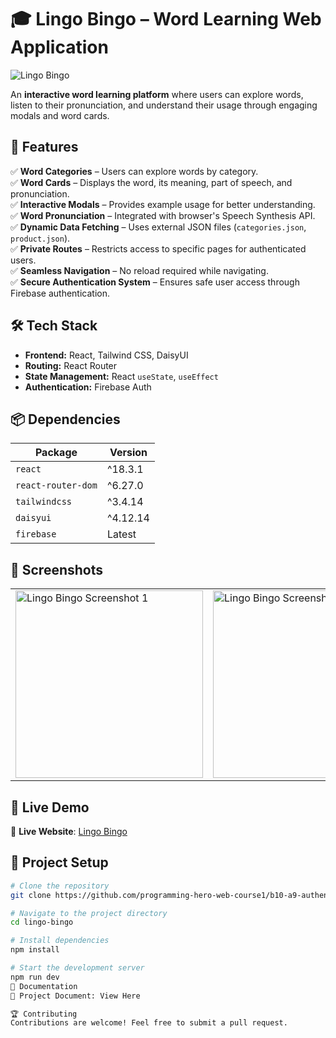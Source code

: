 # 🎓 Lingo Bingo – Word Learning Web Application

![Lingo Bingo](../assets/ss.jpg)

An **interactive word learning platform** where users can explore words, listen to their pronunciation, and understand their usage through engaging modals and word cards.

## 📌 Features

✅ **Word Categories** – Users can explore words by category.  
✅ **Word Cards** – Displays the word, its meaning, part of speech, and pronunciation.  
✅ **Interactive Modals** – Provides example usage for better understanding.  
✅ **Word Pronunciation** – Integrated with browser's Speech Synthesis API.  
✅ **Dynamic Data Fetching** – Uses external JSON files (`categories.json`, `product.json`).  
✅ **Private Routes** – Restricts access to specific pages for authenticated users.  
✅ **Seamless Navigation** – No reload required while navigating.  
✅ **Secure Authentication System** – Ensures safe user access through Firebase authentication.  

## 🛠️ Tech Stack

- **Frontend:** React, Tailwind CSS, DaisyUI  
- **Routing:** React Router  
- **State Management:** React `useState`, `useEffect`  
- **Authentication:** Firebase Auth  

## 📦 Dependencies

| Package             | Version  |
|---------------------|----------|
| `react`            | ^18.3.1  |
| `react-router-dom` | ^6.27.0  |
| `tailwindcss`      | ^3.4.14  |
| `daisyui`          | ^4.12.14 |
| `firebase`         | Latest   |

## 📸 Screenshots  

<div align="center">
  <table>
    <tr>
      <td><img src="https://i.ibb.co.com/CKpWjC00/Capture-JPGqs.jpg" width="300" alt="Lingo Bingo Screenshot 1"></td>
      <td><img src="https://i.ibb.co/Vc154CDr/dsd.jpg" width="300" alt="Lingo Bingo Screenshot 2"></td>
    </tr>
  </table>
</div>

## 🚀 Live Demo  

🔗 **Live Website**: [Lingo Bingo](https://b10-a9-authentication.web.app/)  

## 📂 Project Setup

```bash
# Clone the repository
git clone https://github.com/programming-hero-web-course1/b10-a9-authentication-alazim-star.git

# Navigate to the project directory
cd lingo-bingo

# Install dependencies
npm install

# Start the development server
npm run dev
📜 Documentation
📄 Project Document: View Here

🏆 Contributing
Contributions are welcome! Feel free to submit a pull request.


